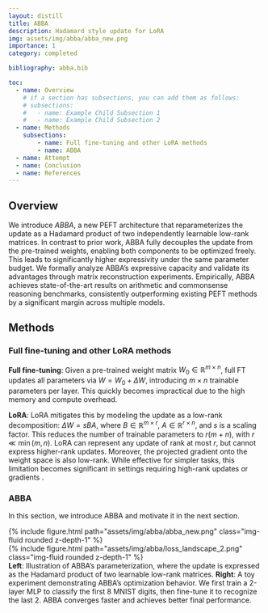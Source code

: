```yaml
---
layout: distill
title: ABBA
description: Hadamard style update for LoRA
img: assets/img/abba/abba_new.png
importance: 1
category: completed

bibliography: abba.bib

toc:
  - name: Overview
    # if a section has subsections, you can add them as follows:
    # subsections:
    #   - name: Example Child Subsection 1
    #   - name: Example Child Subsection 2
  - name: Methods
    subsections:
        - name: Full fine-tuning and other LoRA methods
        - name: ABBA
  - name: Attempt
  - name: Conclusion
  - name: References
---
```


## Overview

We introduce *ABBA*, a new PEFT architecture that reparameterizes the update as a Hadamard product of two independently learnable low-rank matrices. In contrast to prior work, ABBA fully decouples the update from the pre-trained weights, enabling both components to be optimized freely. This leads to significantly higher expressivity under the same parameter budget. We formally analyze ABBA’s expressive capacity and validate its advantages through matrix reconstruction experiments.
Empirically, ABBA achieves state-of-the-art results on arithmetic and commonsense reasoning benchmarks, consistently outperforming existing PEFT methods by a significant margin across multiple models.

## Methods

### Full fine-tuning and other LoRA methods
**Full fine-tuning**: Given a pre-trained weight matrix $W_0 \in \mathbb{R}^{m \times n}$, full FT updates all parameters via $W = W_0 + \Delta W$, introducing $m \times n$ trainable parameters per layer. This quickly becomes impractical due to the high memory and compute overhead.

**LoRA**<d-cite key="lora"></d-cite>: LoRA mitigates this by modeling the update as a low-rank decomposition: $\Delta W = sBA$, where $B \in \mathbb{R}^{m \times r}$, $A \in \mathbb{R}^{r \times n}$, and $s$ is a scaling factor. This reduces the number of trainable parameters to $r(m + n)$, with $r \ll \min(m, n)$. LoRA can represent any update of rank at most $r$, but cannot express higher-rank updates. Moreover, the projected gradient onto the weight space is also low-rank. While effective for simpler tasks, this limitation becomes significant in settings requiring high-rank updates or gradients <d-cite key="LoRA-Pro"></d-cite><d-cite key="ponkshe2025initializationusingupdateapproximation"></d-cite>.

### ABBA

In this section, we introduce ABBA and motivate it in the next section.

<div class="row mt-3">
    <div class="col-sm mt-3 mt-md-0">
        {% include figure.html path="assets/img/abba/abba_new.png" class="img-fluid rounded z-depth-1" %}
    </div>
    <div class="col-sm mt-3 mt-md-0">
        {% include figure.html path="assets/img/abba/loss_landscape_2.png" class="img-fluid rounded z-depth-1" %}
    </div>
</div>
<div class="caption">
   <strong>Left</strong>: Illustration of ABBA’s parameterization, where the update is expressed as the Hadamard product of two learnable low-rank matrices. <strong>Right</strong>: A toy experiment demonstrating ABBA’s optimization behavior. We first train a 2-layer MLP to classify the first 8 MNIST digits, then fine-tune it to recognize the last 2. ABBA converges faster and achieves better final performance.
</div>